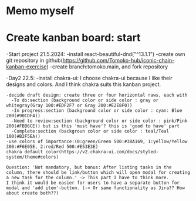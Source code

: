 # Memo myself

# Create kanban board: start

-Start project 21.5.2024:
    -install react-beautiful-dnd("^13.1.1")
    -create own git repository in github(https://github.com/Tomoko-hub/iconic-chain-kanban-exercise)
    -create branch:tomoko.main, and fork repository

-Day2 22.5: 
    -install chakra-ui: I choose chakra-ui because I like their designs and colors. And I think chakra suits this kanban project.

    -decide draft design: create three or four horizontal raws, each with
      -To do:section (background color or side color : gray or whitegray(Gray 100:#EDF2F7 or Gray 200:#E2E8F0))
      -In progress:section (background color or side color : cyan: Blue 200(#90CDF4))
      -Need to review:section (background color or side color : pink/Pink 200(#FBB6CE)) but is this 'must have'? this is 'good to have' part
      -Complete:section (backgroun color or side color : teal/Teal 100(#B2F5EA))
    -use colors of importance:(0:green/Green 500:#38A169, 1:yellow/Yellow 300:#F6E05E, 2:red/Red 500:#E53E3E)
    chakra default color(https://v2.chakra-ui.com/docs/styled-system/theme#colors)

    Question: 'Not mandatory, but bonus: After listing tasks in the column, there should be link/button which will open modal for creating a new task for the column.' -> This part I have to think more. 
    I think it would be easier for users to have a separate button for modal and 'add item'-button. (-> Or same functionality as Jira?? How about create both??)
